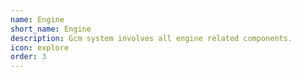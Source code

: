 ```yaml
---
name: Engine
short_name: Engine
description: Gcm system involves all engine related components.
icon: explore
order: 3
---
```


